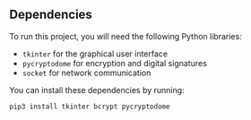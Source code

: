 ## Dependencies

To run this project, you will need the following Python libraries:

- `tkinter` for the graphical user interface
- `pycryptodome` for encryption and digital signatures
- `socket` for network communication

You can install these dependencies by running:

```bash
pip3 install tkinter bcrypt pycryptodome